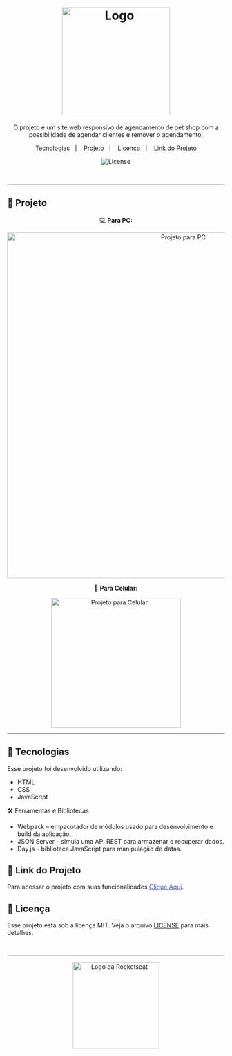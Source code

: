 <h1 align="center">
  <img alt="Logo" src="https://github.com/user-attachments/assets/cdca0a6b-e213-405a-aa41-eaeb2a7f4330" width="250px" >
</h1>


<p align="center">
  O projeto é um site web responsivo  de agendamento de pet shop com a possibilidade de agendar clientes e remover o agendamento.
</p>

<p align="center">
  <a href="#-tecnologias">Tecnologias</a>&nbsp;&nbsp;&nbsp;|&nbsp;&nbsp;&nbsp;
  <a href="#-projeto">Projeto</a>&nbsp;&nbsp;&nbsp;|&nbsp;&nbsp;&nbsp;
  <a href="#-licença">Licença</a>&nbsp;&nbsp;&nbsp;|&nbsp;&nbsp;&nbsp;
  <a href="#-link-do-projeto">Link do Projeto</a>
</p>

<p align="center">
  <img alt="License" src="https://img.shields.io/static/v1?label=license&message=MIT&color=0F172A&labelColor=1D4ED8">
</p>

<br>

---

## 📂 Projeto

<p align="center">💻 <b>Para PC:</b></p>
<p align="center">
  <img alt="Projeto para PC" src="" width="800px">
</p>

<p align="center">📱 <b>Para Celular:</b></p>
<p align="center">
  <img alt="Projeto para Celular" src="" width="300px">
</p>

---

## 🚀 Tecnologias

Esse projeto foi desenvolvido utilizando:

- HTML
- CSS
- JavaScript

🛠️ Ferramentas e Bibliotecas
- Webpack – empacotador de módulos usado para desenvolvimento e build da aplicação.
- JSON Server – simula uma API REST para armazenar e recuperar dados.
- Day.js – biblioteca JavaScript para manipulação de datas.

## 🔗 Link do Projeto

Para acessar o projeto com suas funcionalidades <a href="" target="_blank" style="color: #4a5dcd;">Clique Aqui</a>.

## 📝 Licença

Esse projeto está sob a licença MIT. Veja o arquivo [LICENSE](./LICENSE) para mais detalhes.

<br>

---

<p align="center">
  <img alt="Logo da Rocketseat" src="https://github.com/user-attachments/assets/39908634-2aee-4435-8513-fb952559fe3c" width="200px" />
</p>

